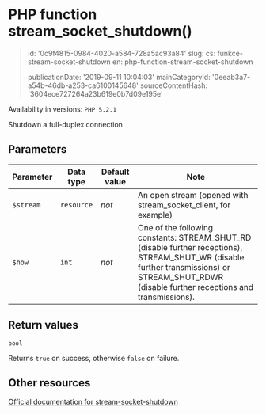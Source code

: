 PHP function stream_socket_shutdown()
=====================================

> id: '0c9f4815-0984-4020-a584-728a5ac93a84'
> slug:
> 	cs: funkce-stream-socket-shutdown
> 	en: php-function-stream-socket-shutdown
> 
> publicationDate: '2019-09-11 10:04:03'
> mainCategoryId: '0eeab3a7-a54b-46db-a253-ca6100145648'
> sourceContentHash: '3604ece727264a23b619e0b7d09e195e'

Availability in versions: `PHP 5.2.1`

Shutdown a full-duplex connection


Parameters
--------------

| Parameter | Data type | Default value | Note |
|-----|-----|-----|-----|
| `$stream` | `resource` | *not* | An open stream (opened with stream_socket_client, for example) |
| `$how` | `int` | *not* | One of the following constants: STREAM_SHUT_RD (disable further receptions), STREAM_SHUT_WR (disable further transmissions) or STREAM_SHUT_RDWR (disable further receptions and transmissions). |


Return values
----------------

`bool`

Returns `true` on success, otherwise `false` on failure.

Other resources
------------

[Official documentation for stream-socket-shutdown](https://www.php.net/manual/en/function.stream-socket-shutdown.php)
